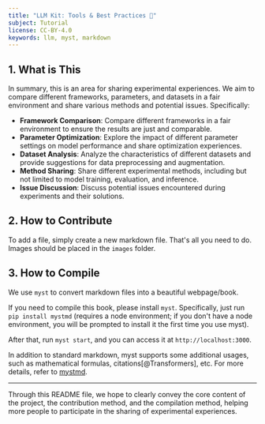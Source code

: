 ```yaml
---
title: "LLM Kit: Tools & Best Practices 🧙"
subject: Tutorial
license: CC-BY-4.0
keywords: llm, myst, markdown
---
```


## 1. What is This

In summary, this is an area for sharing experimental experiences. We aim to compare different frameworks, parameters, and datasets in a fair environment and share various methods and potential issues. Specifically:

- **Framework Comparison**: Compare different frameworks in a fair environment to ensure the results are just and comparable.
- **Parameter Optimization**: Explore the impact of different parameter settings on model performance and share optimization experiences.
- **Dataset Analysis**: Analyze the characteristics of different datasets and provide suggestions for data preprocessing and augmentation.
- **Method Sharing**: Share different experimental methods, including but not limited to model training, evaluation, and inference.
- **Issue Discussion**: Discuss potential issues encountered during experiments and their solutions.

## 2. How to Contribute

To add a file, simply create a new markdown file. That's all you need to do. Images should be placed in the `images` folder.

## 3. How to Compile

We use `myst` to convert markdown files into a beautiful webpage/book.

If you need to compile this book, please install `myst`. Specifically, just run `pip install mystmd` (requires a node environment; if you don't have a node environment, you will be prompted to install it the first time you use myst).

After that, run `myst start`, and you can access it at `http://localhost:3000`.

In addition to standard markdown, myst supports some additional usages, such as mathematical formulas, citations[@Transformers], etc. For more details, refer to [mystmd](https://mystmd.org/guide).

---

Through this README file, we hope to clearly convey the core content of the project, the contribution method, and the compilation method, helping more people to participate in the sharing of experimental experiences.